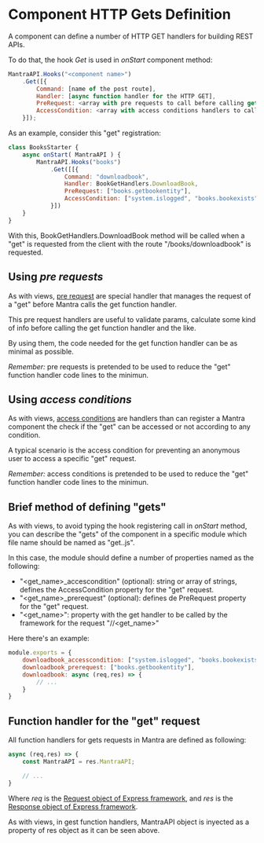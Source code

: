 # Component HTTP Gets Definition

A component can define a number of HTTP GET handlers for building REST APIs.

To do that, the hook *Get* is used in *onStart* component method:

```js
MantraAPI.Hooks("<component name>")
    .Get([{
        Command: [name of the post route],
        Handler: [async function handler for the HTTP GET],
        PreRequest: <array with pre requests to call before calling get handler>
        AccessCondition: <array with access conditions handlers to call before calling the get handler>
    }]);
```

As an example, consider this "get" registration:

```js
class BooksStarter {
    async onStart( MantraAPI ) {
        MantraAPI.Hooks("books")
            .Get([[{
                Command: "downloadbook",
                Handler: BookGetHandlers.DownloadBook,
                PreRequest: ["books.getbookentity"],
                AccessCondition: ["system.islogged", "books.bookexists"]
            }])
    }
}
```

With this, BookGetHandlers.DownloadBook method will be called when a "get" is requested from the client with the route "/books/downloadbook" is requested.

## Using *pre requests*
As with views, [pre request](/docs/component-prerequests.md) are special handler that manages the request of a "get" before Mantra calls the get function handler.

This pre request handlers are useful to validate params, calculate some kind of info before calling the get function handler and the like.

By using them, the code needed for the get function handler can be as minimal as possible.

*Remember:* pre requests is pretended to be used to reduce the "get" function handler code lines to the minimun.

## Using *access conditions*
As with views, [access conditions](/docs/component-access-conditions.md) are handlers than can register a Mantra component the check if the "get" can be accessed or not according to any condition.

A typical scenario is the access condition for preventing an anonymous user to access a specific "get" request.

*Remember:* access conditions is pretended to be used to reduce the "get" function handler code lines to the minimun.

## Brief method of defining "gets"

As with views, to avoid typing the hook registering call in *onStart* method, you can describe the "gets" of the component in a specific module which file name should be named as "get.<component name>.js".

In this case, the module should define a number of properties named as the following:
* "<get_name>_accescondition" (optional): string or array of strings, defines the AccessCondition property for the "get" request.
* "<get_name>_prerequest" (optional): defines de PreRequest property for the "get" request.
* "<get_name>": property with the get handler to be called by the framework for the request "/<component name>/<get_name>"
  
Here there's an example:
```js
module.exports = {
    downloadbook_accesscondition: ["system.islogged", "books.bookexists"],
    downloadbook_prerequest: ["books.getbookentity"],
    downloadbook: async (req,res) => {
        // ...
    } 
}
```

## Function handler for the "get" request
All function handlers for gets requests in Mantra are defined as following:

```js
async (req,res) => {
    const MantraAPI = res.MantraAPI;

    // ...
} 
```

Where *req* is the [Request object of Express framework](https://expressjs.com/en/4x/api.html#req), and *res* is the [Response object of Express framework](http://expressjs.com/en/4x/api.html#res).

As with views, in gest function handlers, MantraAPI object is inyected as a property of res object as it can be seen above.